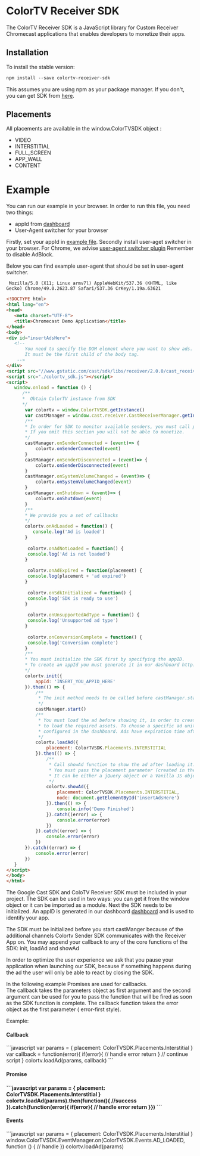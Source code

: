 <h1> ColorTV Receiver SDK </h1>

The ColorTV Receiver SDK is a JavaScript library for Custom Receiver Chromecast applications that enables developers to monetize their apps.
 
 <h2>Installation</h2>
 
To install the stable version:
```javascript
npm install --save colortv-receiver-sdk 
```
This assumes you are using npm as your package manager.
If you don't, you can get SDK from [here](http://www.google.pl).  

  <h2>Placements</h2>  
 
 All placements are available in the window.ColorTVSDK object :
<ul>
 <li>VIDEO</li>
 <li>INTERSTITIAL</li>
 <li>FULL_SCREEN</li>
 <li>APP_WALL</li>
 <li>CONTENT</li>
</ul>
 <h1>Example</h1>
 
You can run our example in your browser. In order to run this file, you need two things:
* appId from [dashboard](http://www.colortv.com/dashboard)
* User-Agent switcher for your browser

Firstly, set your appId in [example file](https://github.com/color-tv/ColorTV-ReceiverSDK/blob/master/example/example.html). Secondly install user-aget switcher in your browser.
 For Chrome, we advise [user-agent switcher plugin](https://chrome.google.com/webstore/detail/user-agent-switcher-for-c/djflhoibgkdhkhhcedjiklpkjnoahfmg ) 
 Remember to disable AdBlock.  
 
 Below you can find example user-agent that should be set in user-agent switcher. 
```useragent
 Mozilla/5.0 (X11; Linux armv7l) AppleWebKit/537.36 (KHTML, like Gecko) Chrome/49.0.2623.87 Safari/537.36 CrKey/1.19a.63621  
 ```
 ```html
 <!DOCTYPE html>
<html lang="en">
<head>
    <meta charset="UTF-8">
    <title>Chromecast Demo Application</title>
</head>
<body>
<div id="insertAdsHere">
    <!--
        You need to specify the DOM element where you want to show ads.
        It must be the first child of the body tag.
     -->
</div>
<script src="//www.gstatic.com/cast/sdk/libs/receiver/2.0.0/cast_receiver.js"></script>
<script src="./colortv_sdk.js"></script>
<script>
    window.onload = function () {
       /**
       *  Obtain ColorTV instance from SDK
       */
        var colortv = window.ColorTVSDK.getInstance() 
        var castManager = window.cast.receiver.CastReceiverManager.getInstance()
        /**
        * In order for SDK to monitor available senders, you must call proper functions in castSDK callbacks.
        * If you omit this section you will not be able to monetize.
        */
        castManager.onSenderConnected = (event)=> {
            colortv.onSenderConnected(event)
        }
        castManager.onSenderDisconnected = (event)=> {
            colortv.onSenderDisconnected(event)
        }
        castManager.onSystemVolumeChanged = (event)=> {
            colortv.onSystemVolumeChanged(event)
        }
        castManager.onShutdown = (event)=> {
            colortv.onShutdown(event)
        }
        /**
        * We provide you a set of callbacks
        */
        colortv.onAdLoaded = function() {
           console.log('Ad is loaded')
        }
        
         colortv.onAdNotLoaded = function() {
         console.log('Ad is not loaded')
        }
        
         colortv.onAdExpired = function(placement) {
         console.log(placement + 'ad expired')
        }
        
         colortv.onSdkInitialized = function() {
         console.log('SDK is ready to use')
        }
        
         colortv.onUnsupportedAdType = function() {
         console.log('Unsupported ad type')
        }
        
         colortv.onConversionComplete = function() {
         console.log('Conversion complete')
        }
        /**
        * You must initialize the SDK first by specifying the appID.
        * To create an appId you must generate it in our dashboard http://www.colortv.com/dashboard
        */
        colortv.init({
            appId: 'INSERT_YOU_APPID_HERE'
        }).then(() => {
            /**
             * The init method needs to be called before castManager.start() to establish the correct channel connection.
             */
            castManager.start()
            /**
             * You must load the ad before showing it, in order to create the optimal user experience you should provide enough time
             * to load the required assets. To choose a specific ad unit to show, call the loadAd with appropriate placement that is 
             * configured in the dashboard. Ads have expiration time after being loaded (~10 minutes).
             */
            colortv.loadAd({
                placement: ColorTVSDK.Placements.INTERSTITIAL
            }).then(() => {
                /**
                 * Call showAd function to show the ad after loading it.  
                 * You must pass the placement parameter (created in the dashboard) and node HTML DOM element you want us to append to.
                 * It can be either a jQuery object or a Vanilla JS object.
                 */
                colortv.showAd({
                    placement: ColorTVSDK.Placements.INTERSTITIAL,
                    node: document.getElementById('insertAdsHere')
                }).then(() => {
                    console.info('Demo Finished')
                }).catch((error) => {
                    console.error(error)
                })
            }).catch((error) => {
                console.error(error)
            })
        }).catch((error) => {
            console.error(error)
        })
    }
</script>
</body>
</html>
 ```
 The Google Cast SDK and ColoTV Receiver SDK must be included in your project. 
 The SDK can be used in two ways: you can get it from the window object or it can be imported as a module.
 Next the SDK needs to be initialized. An appID is generated in our dashboard [dashboard](http://www.colortv.com/dashboard) and is used to identify your app.
 
The SDK must be initialized before you start castManger because of the additional channels Colortv Sender SDK communicates with the Receiver App on.
You may append your callback to any of the core functions of the SDK: init, loadAd and showAd 
 
In order to optimize the user experience we ask that you pause your application when launching our SDK, because if something happens during the ad the user will only be able to react by closing the SDK. 
 
In the following example Promises are used for callbacks.  
The callback takes the parameters object as first argument and the second argument can be used for you to pass the function that will be fired as soon as the SDK function is complete. 
The callback function takes the error object as the first parameter ( error-first style).
 
 Example:
 <h4>Callback</h4>
 ```javascript
 var params = {
    placement: ColorTVSDK.Placements.Interstitial
 }
 var callback = function(error){
  if(error){
    // handle error
    return
  }
  // continue script
 }
 colortv.loadAd(params, callback)
 ```
 <h4>Promise<h4/>
 ```javascript
 var params = {
    placement: ColorTVSDK.Placements.Interstitial
 }
 colortv.loadAd(params).then(function(){
    //success
 }).catch(function(error){
  if(error){
  // handle error
  return
  }})
 ```
 <h4>Events</h4>
 ```javascript
  var params = {
    placement: ColorTVSDK.Placements.Interstitial
 }
  window.ColorTVSDK.EventManager.on(ColorTVSDK.Events.AD_LOADED, function () {
      // handle
    })
  colortv.loadAd(params)
   
 ```
